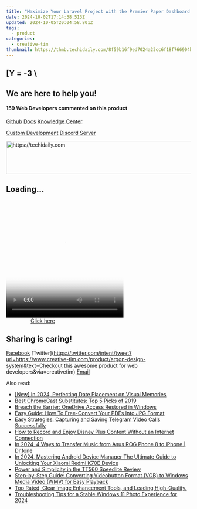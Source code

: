 ```yaml
---
title: "Maximize Your Laravel Project with the Premier Paper Dashboard Pro: A Fully-Featured, Ready-to-Use CRUD Administrator From Creative Tim"
date: 2024-10-02T17:14:38.513Z
updated: 2024-10-05T20:04:58.801Z
tags:
  - product
categories:
  - creative-tim
thumbnail: https://thmb.techidaily.com/8f59b16f9ed7024a23cc6f18f766904b6f418e4c5b8df6a84d93cf668a943550.jpg
---
```


## \[Y = -3 \

## We are here to help you!

#### 159 Web Developers commented on this product

[Github](https://github.com/creativetimofficial/argon-design-system) [Docs](https://tools.techidaily.com/creative-tim/products/) [Knowledge Center](https://tools.techidaily.com/creative-tim/products/) 

[Custom Development](https://tools.techidaily.com/creative-tim/products/) [Discord Server](https://discord.com/invite/FhCJCaHdQa) 

<!-- affiliate ads begin -->
<a href="https://appsumo.8odi.net/c/5597632/2151893/7443" target="_top" id="2151893">
  <img src="//a.impactradius-go.com/display-ad/7443-2151893" border="0" alt="https://techidaily.com" width="728" height="90"/>
</a>
<img height="0" width="0" src="https://appsumo.8odi.net/i/5597632/2151893/7443" style="position:absolute;visibility:hidden;" border="0" />
<!-- affiliate ads end -->

## Loading...

<!-- affiliate ads begin -->
<span id="1498635">
					<video width="320" height="320" style="cursor:pointer"
           poster="//a.impactradius-go.com/display-clicktoplayimage/1498635.png"
           onclick="if(!this.playClicked){this.play();this.setAttribute('controls',true);this.playClicked=true;}">
	   <source src="//a.impactradius-go.com/display-ad/17326-1498635">
	   <img src="//a.impactradius-go.com/display-clicktoplayimage/1498635.png" style="border: none; height: 100%; width: 100%; object-fit: contain">
	</video>
	<div style="width:200px;text-align:center"><a href="javascript:window.open(decodeURIComponent('https%3A%2F%2Fancheer.sjv.io%2Fc%2F5597632%2F1498635%2F17326'), '_blank');void(0);">Click here</a></div>
</span>
<img height="0" width="0" src="https://imp.pxf.io/i/5597632/1498635/17326" style="position:absolute;visibility:hidden;" border="0" />
<!-- affiliate ads end -->

## Sharing is caring!

[Facebook](https://www.facebook.com/sharer/sharer.php?u=https://www.creative-tim.com/product/argon-design-system?src=sdkpreparse) [Twitter](https://twitter.com/intent/tweet?url=https://www.creative-tim.com/product/argon-design-system&text=Checkout this awesome product for web developers&via=creativetim) [Email](https://tools.techidaily.com/creative-tim/products/)

<ins class="adsbygoogle"
     style="display:block"
     data-ad-format="autorelaxed"
     data-ad-client="ca-pub-7571918770474297"
     data-ad-slot="1223367746"></ins>

<ins class="adsbygoogle"
     style="display:block"
     data-ad-client="ca-pub-7571918770474297"
     data-ad-slot="8358498916"
     data-ad-format="auto"
     data-full-width-responsive="true"></ins>

<span class="atpl-alsoreadstyle">Also read:</span>
<div><ul>
<li><a href="https://fox-boxes.techidaily.com/new-in-2024-perfecting-date-placement-on-visual-memories/"><u>[New] In 2024, Perfecting Date Placement on Visual Memories</u></a></li>
<li><a href="https://discover-exceptional.techidaily.com/best-chromecast-substitutes-top-5-picks-of-2019/"><u>Best ChromeCast Substitutes: Top 5 Picks of 2019</u></a></li>
<li><a href="https://win11-tips.techidaily.com/breach-the-barrier-onedrive-access-restored-in-windows/"><u>Breach the Barrier: OneDrive Access Restored in Windows</u></a></li>
<li><a href="https://discover-exceptional.techidaily.com/easy-guide-how-to-free-convert-your-pdfs-into-jpg-format/"><u>Easy Guide: How To Free-Convert Your PDFs Into JPG Format</u></a></li>
<li><a href="https://win-premium.techidaily.com/easy-strategies-capturing-and-saving-telegram-video-calls-successfully/"><u>Easy Strategies: Capturing and Saving Telegram Video Calls Successfully</u></a></li>
<li><a href="https://discover-exceptional.techidaily.com/how-to-record-and-enjoy-disney-plus-content-without-an-internet-connection/"><u>How to Record and Enjoy Disney Plus Content Without an Internet Connection</u></a></li>
<li><a href="https://android-transfer.techidaily.com/in-2024-4-ways-to-transfer-music-from-asus-rog-phone-8-to-iphone-drfone-by-drfone-transfer-from-android-transfer-from-android/"><u>In 2024, 4 Ways to Transfer Music from Asus ROG Phone 8 to iPhone | Dr.fone</u></a></li>
<li><a href="https://unlock-android.techidaily.com/in-2024-mastering-android-device-manager-the-ultimate-guide-to-unlocking-your-xiaomi-redmi-k70e-device-by-drfone-android/"><u>In 2024, Mastering Android Device Manager The Ultimate Guide to Unlocking Your Xiaomi Redmi K70E Device</u></a></li>
<li><a href="https://buynow-info.techidaily.com/power-and-simplicity-in-the-tt560-speedlite-review/"><u>Power and Simplicity in the TT560 Speedlite Review</u></a></li>
<li><a href="https://discover-exceptional.techidaily.com/step-by-step-guide-converting-videobutton-format-vob-to-windows-media-video-wmv-for-easy-playback/"><u>Step-by-Step Guide: Converting Videobutton Format (VOB) to Windows Media Video (WMV) for Easy Playback</u></a></li>
<li><a href="https://discover-exceptional.techidaily.com/top-rated-clear-image-enhancement-tools-and-leading-high-quality/"><u>Top Rated, Clear Image Enhancement Tools, and Leading High-Quality.</u></a></li>
<li><a href="https://fox-access.techidaily.com/troubleshooting-tips-for-a-stable-windows-11-photo-experience-for-2024/"><u>Troubleshooting Tips for a Stable Windows 11 Photo Experience for 2024</u></a></li>
</ul></div>

